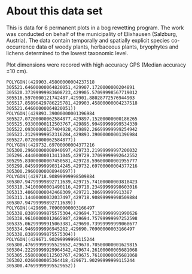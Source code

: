 About this data set
===================

This is data for 6 permanent plots in a bog rewetting program. The work was conducted on behalf of the municipality of Elixhausen (Salzburg, Austria). The data contain temporally and spatially explicit species co-occurrence data of woody plants, herbaceous plants, bryophytes and lichens determined to the lowest taxonomic level.

Plot dimensions were recored with high accuracy GPS (Median accuracy ±10 cm).

    POLYGON((429903.45800000004237518 305521.64600000064820051,429907.1720000000204891 305520.37399999983608723,429905.57099998567719012 305516.5970000121742487,429901.88028772576944903 305517.85896429786225781,429903.45800000004237518 305521.64600000064820051))
    POLYGON((429893.39000000001396984 305527.07200000062584877,429897.15200000000186265 305525.93300000112503767,429895.99499999999534339 305522.09300000127404928,429892.26699999999254942 305523.21299999952316284,429893.39000000001396984 305527.07200000062584877))
    POLYGON((429732.69700000004377216 305300.29600000008940697,429733.21999999997206032 305296.44400000013411045,429729.37099999992642552 305295.83000000007450581,429728.59600000001955777 305299.84599999990314245,429732.69700000004377216 305300.29600000008940697))
    POLYGON((429718.90899999998509884 305307.94799999892711639,429715.74100000003818423 305310.34100000001490116,429718.23499999998603016 305313.40600000042468309,429721.306999999913387 305311.14400000032037497,429718.90899999998509884 305307.94799999892711639))
    POLYGON((429690.70900000003166497 305338.83899999875575304,429694.71399999991990626 305338.96100000012665987,429694.75799999997252598 305335.06299999915063381,429690.73999999999068677 305334.9469999996945262,429690.70900000003166497 305338.83899999875575304))
    POLYGON((429671.90299999999115244 305300.47699999995529652,429670.70500000001629815 305304.22299999929964542,429674.26100000005681068 305305.55800000112503767,429675.76100000005681068 305302.0260000005364418,429671.90299999999115244 305300.47699999995529652))

